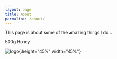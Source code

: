 ```yaml
---
layout: page
title: About
permalink: /about/
---
```

This page is about some of the amazing things I do...

500g Honey

![logo](logo.jpg){:height="45%" width="45%"}
